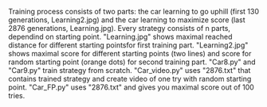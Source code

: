 Training process consists of two parts: the car learning to go uphill (first 130 generations, Learning2.jpg) and the car learning to maximize score (last 2876 generations,  Learning.jpg). Every strategy consists of n parts, dependind on starting point. "Learning.jpg" shows maximal reached distance for different starting pointsfor first training part. "Learning2.jpg" shows maximal score for different starting points (two lines) and score for random starting point (orange dots) for second training part. "Car8.py" and "Car9.py" train strategy from scratch. "Car_video.py" uses "2876.txt" that contains trained strategy and create video of one try with random starting point. "Car_FP.py"  uses "2876.txt" and gives you maximal score out of 100 tries.
